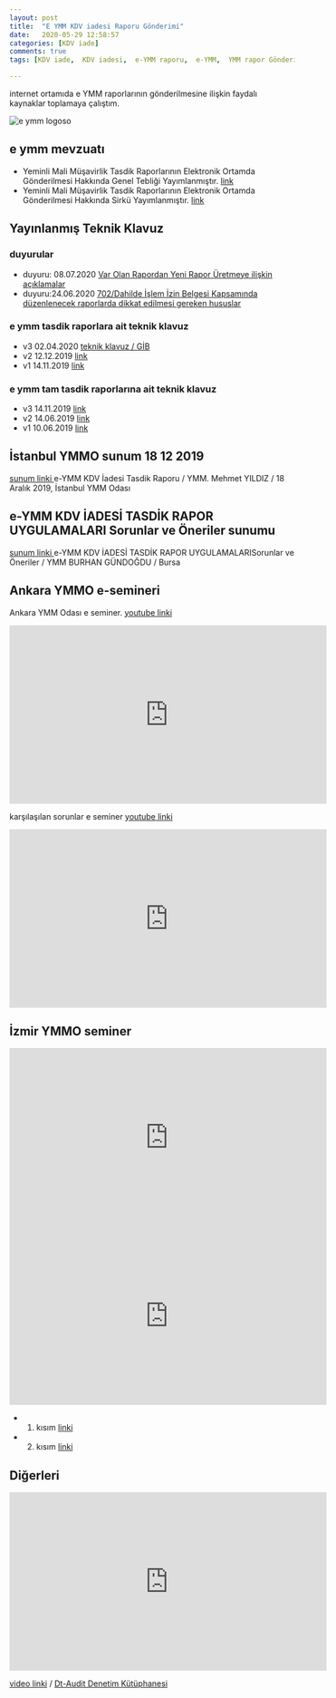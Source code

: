 ```yaml
---
layout: post
title:  "E YMM KDV iadesi Raporu Gönderimi"
date:   2020-05-29 12:58:57
categories: [KDV iade]
comments: true
tags: [KDV iade,  KDV iadesi,  e-YMM raporu,  e-YMM,  YMM rapor Gönderimi]

---
```

internet ortamıda e YMM raporlarının gönderilmesine ilişkin faydalı kaynaklar toplamaya çalıştım.

![e ymm logoso](https://intvrg.gib.gov.tr/ymmside/sf/img/e-ymm-logo.jpg)

<!--more-->

## e ymm mevzuatı
- Yeminli Mali Müşavirlik Tasdik Raporlarının Elektronik Ortamda Gönderilmesi Hakkında Genel Tebliği Yayımlanmıştır. [link](https://intvrg.gib.gov.tr/ymmrapor/genel_teblig.pdf)
- Yeminli Mali Müşavirlik Tasdik Raporlarının Elektronik Ortamda Gönderilmesi Hakkında Sirkü Yayımlanmıştır. [link](https://intvrg.gib.gov.tr/ymmrapor/eymm_sirku.pdf)



## Yayınlanmış Teknik Klavuz

### duyurular
 - duyuru: 08.07.2020 [Var Olan Rapordan Yeni Rapor Üretmeye ilişkin açıklamalar](https://intvrg.gib.gov.tr/ymmrapor/Rapor_Uretme_Duyurusu.doc)
 - duyuru:24.06.2020 [702/Dahilde İşlem İzin Belgesi Kapsamında düzenlenecek raporlarda dikkat edilmesi gereken hususlar](https://intvrg.gib.gov.tr/ymmrapor/DIIB_Duyuru.doc)

### e ymm tasdik raporlara ait teknik klavuz
 - v3 02.04.2020 [teknik klavuz / GİB ](https://intvrg.gib.gov.tr/ymmrapor/e-YMM_Tasdik_Raporu_Teknik_Kilavuz_v3.pdf)
 - v2 12.12.2019 [link](https://intvrg.gib.gov.tr/ymmrapor/e-YMM_Tasdik_Raporu_Teknik_Kilavuz_v2.pdf)
 - v1 14.11.2019 [link](https://intvrg.gib.gov.tr/ymmrapor/e-YMM_Tasdik_Raporu_Teknik_Kilavuz_v1.pdf)

### e ymm tam tasdik raporlarına ait teknik klavuz
 - v3 14.11.2019 [link](https://intvrg.gib.gov.tr/ymmrapor/e-YMM_Tam_Tasdik_Raporu_Teknik_Kilavuz_v3.pdf)
 - v2 14.06.2019 [link](https://intvrg.gib.gov.tr/ymmrapor/e-YMM_Tam_Tasdik_Raporu_Teknik_Kilavuz_v2.pdf)
 - v1 10.06.2019 [link](https://intvrg.gib.gov.tr/ymmrapor/e-YMM_Tam_Tasdik_Raporu_Teknik_Kilavuz_v1.pdf)

## İstanbul YMMO sunum 18 12 2019
[sunum linki ](http://www.istanbulymmo.org.tr/dosyalar/sunumlar/20191218mehmetyildiz.pdf)
e-YMM KDV İadesi Tasdik Raporu / YMM. Mehmet YILDIZ / 18 Aralık 2019, İstanbul YMM Odası

## e-YMM KDV İADESİ TASDİK RAPOR UYGULAMALARI Sorunlar ve Öneriler sunumu
[sunum linki ](http://www.bursaymmo.org.tr/dosyagonder/upload/e-kdv-sunum-1601-1579245381.pdf)
e-YMM KDV İADESİ TASDİK RAPOR UYGULAMALARISorunlar ve Öneriler / YMM BURHAN GÜNDOĞDU / Bursa

## Ankara YMMO e-semineri

Ankara YMM Odası e seminer.
[youtube linki](https://www.youtube.com/watch?v=Hg64B7g7i64)
<iframe width="560" height="315" src="https://www.youtube.com/embed/Hg64B7g7i64" frameborder="0" allow="accelerometer; autoplay; encrypted-media; gyroscope; picture-in-picture" allowfullscreen></iframe>

karşılaşılan sorunlar e seminer
[youtube linki](https://www.youtube.com/watch?v=xx1AYuZdc9c)

<iframe width="560" height="315" src="https://www.youtube.com/embed/xx1AYuZdc9c" frameborder="0" allow="accelerometer; autoplay; encrypted-media; gyroscope; picture-in-picture" allowfullscreen></iframe>

## İzmir YMMO seminer

<iframe width="560" height="315" src="https://www.youtube.com/embed/-LOQ0BiTM-U" frameborder="0" allow="accelerometer; autoplay; encrypted-media; gyroscope; picture-in-picture" allowfullscreen></iframe>
<iframe width="560" height="315" src="https://www.youtube.com/embed/yPWFWbk6iGw" frameborder="0" allow="accelerometer; autoplay; encrypted-media; gyroscope; picture-in-picture" allowfullscreen></iframe>

- 1. kısım [linki](https://www.youtube.com/watch?v=yPWFWbk6iGw)
- 2. kısım [linki](https://www.youtube.com/watch?v=-LOQ0BiTM-U&t=1s)

## Diğerleri

<iframe width="560" height="315" src="https://www.youtube.com/embed/jQHdrnhXxoc" frameborder="0" allow="accelerometer; autoplay; encrypted-media; gyroscope; picture-in-picture" allowfullscreen></iframe>

[video linki](https://www.youtube.com/watch?v=jQHdrnhXxoc) / [Dt-Audit Denetim Kütüphanesi](https://www.youtube.com/channel/UCy6XuNoh4Cnl8z9j74Dh7XA)
<!--stackedit_data:
eyJoaXN0b3J5IjpbLTEwNjg1MTM3MTIsLTMyNzI0Mjk4NiwtMT
cxNDQ5MDM2NCwtNTEyMDY5OTQyLC02NTAxOTgyOTQsLTEyMTYz
NTcwOTIsMTcxMjU2NTA1NCw0MTc5NDQ1MDksODQzMjU0MTIzLD
EyMDA4OTM2NTAsMTQwNDc1MjY2OSwtMjkwNDU4OTI5LC0xMjA1
NTA1Mzg5LDc1NTAyOTkyMCwtNjg2NDY0ODAsNDE1NzAwMTMxXX
0=
-->
